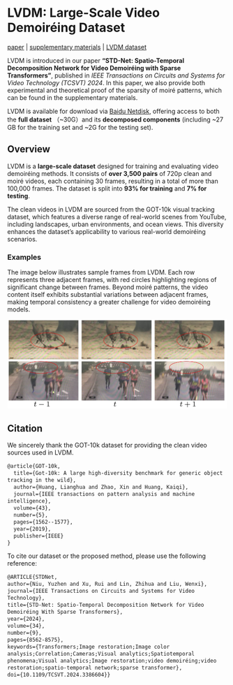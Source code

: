 # LVDM: Large-Scale Video Demoiréing Dataset

[paper](https://ieeexplore.ieee.org/abstract/document/10495363) | [supplementary materials](https://pan.baidu.com/s/1YaY8QpLyx_RnM-0gc7Ln2w?pwd=n6x2) | [LVDM dataset](https://pan.baidu.com/s/1zrwacxO_TUWtvPx927PxYA?pwd=27ym)

LVDM is introduced in our paper **“STD-Net: Spatio-Temporal Decomposition Network for Video Demoiréing with Sparse Transformers”**, published in *IEEE Transactions on Circuits and Systems for Video Technology (TCSVT)* *2024*. In this paper, we also provide both experimental and theoretical proof of the sparsity of moiré patterns, which can be found in the supplementary materials.

LVDM is available for download via [Baidu Netdisk](https://pan.baidu.com/s/1zrwacxO_TUWtvPx927PxYA?pwd=27ym), offering access to both the **full dataset** （~30G）and its **decomposed components** (including ~27 GB for the training set and ~2G for the testing set).

## Overview

LVDM is a **large-scale dataset** designed for training and evaluating video demoiréing methods. It consists of **over 3,500 pairs** of 720p clean and moiré videos, each containing 30 frames, resulting in a total of more than 100,000 frames. The dataset is split into **93% for training** and **7% for testing**.

The clean videos in LVDM are sourced from the GOT-10k visual tracking dataset, which features a diverse range of real-world scenes from YouTube, including landscapes, urban environments, and ocean views. This diversity enhances the dataset’s applicability to various real-world demoiréing scenarios.

### Examples

The image below illustrates sample frames from LVDM. Each row represents three adjacent frames, with red circles highlighting regions of significant change between frames. Beyond moiré patterns, the video content itself exhibits substantial variations between adjacent frames, making temporal consistency a greater challenge for video demoiréing models.

![](README_md_files/43712ff0-ec43-11ef-bb40-9f2736ce15ef.jpeg?v=1&type=image)

## Citation

We sincerely thank the GOT-10k dataset for providing the clean video sources used in LVDM.

```
@article{GOT-10k,
  title={Got-10k: A large high-diversity benchmark for generic object tracking in the wild},
  author={Huang, Lianghua and Zhao, Xin and Huang, Kaiqi},
  journal={IEEE transactions on pattern analysis and machine intelligence},
  volume={43},
  number={5},
  pages={1562--1577},
  year={2019},
  publisher={IEEE}
}
```



To cite our dataset or the proposed method, please use the following reference:

```markup
@ARTICLE{STDNet,
author={Niu, Yuzhen and Xu, Rui and Lin, Zhihua and Liu, Wenxi},
journal={IEEE Transactions on Circuits and Systems for Video Technology},
title={STD-Net: Spatio-Temporal Decomposition Network for Video Demoiréing With Sparse Transformers},
year={2024},
volume={34},
number={9},
pages={8562-8575},
keywords={Transformers;Image restoration;Image color analysis;Correlation;Cameras;Visual analytics;Spatiotemporal phenomena;Visual analytics;Image restoration;video demoiréing;video restoration;spatio-temporal network;sparse transformer},
doi={10.1109/TCSVT.2024.3386604}}
```

